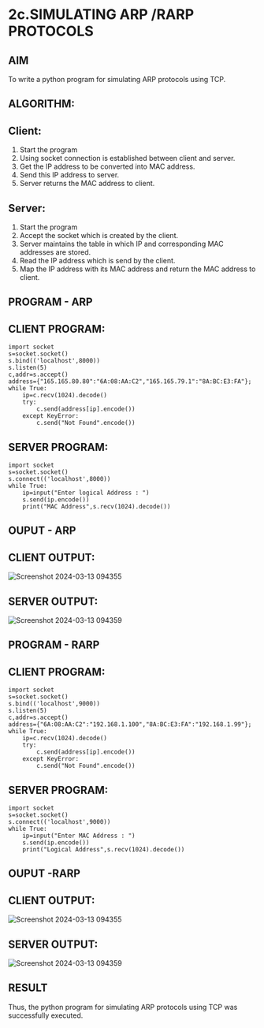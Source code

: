 # 2c.SIMULATING ARP /RARP PROTOCOLS
## AIM
To write a python program for simulating ARP protocols using TCP.
## ALGORITHM:
## Client:
1. Start the program
2. Using socket connection is established between client and server.
3. Get the IP address to be converted into MAC address.
4. Send this IP address to server.
5. Server returns the MAC address to client.
## Server:
1. Start the program
2. Accept the socket which is created by the client.
3. Server maintains the table in which IP and corresponding MAC addresses are
stored.
4. Read the IP address which is send by the client.
5. Map the IP address with its MAC address and return the MAC address to client.
## PROGRAM - ARP
## CLIENT PROGRAM:
```
import socket
s=socket.socket()
s.bind(('localhost',8000))
s.listen(5)
c,addr=s.accept()
address={"165.165.80.80":"6A:08:AA:C2","165.165.79.1":"8A:BC:E3:FA"};
while True:
    ip=c.recv(1024).decode()
    try:
        c.send(address[ip].encode())
    except KeyError:
        c.send("Not Found".encode())
```
## SERVER PROGRAM:
```
import socket
s=socket.socket()
s.connect(('localhost',8000))
while True:
    ip=input("Enter logical Address : ")
    s.send(ip.encode())
    print("MAC Address",s.recv(1024).decode())
```
## OUPUT - ARP
## CLIENT OUTPUT:
![Screenshot 2024-03-13 094355](https://github.com/NaliniG007/2c.ARP_RARP_PROTOCOLS/assets/144589420/0afa0a14-0c41-4ed5-a7b1-5f228da04772)
## SERVER OUTPUT:
![Screenshot 2024-03-13 094359](https://github.com/NaliniG007/2c.ARP_RARP_PROTOCOLS/assets/144589420/66faf327-9f75-4e50-bce0-95b33cbffd1c)
## PROGRAM - RARP
## CLIENT PROGRAM:
```
import socket
s=socket.socket()
s.bind(('localhost',9000))
s.listen(5)
c,addr=s.accept()
address={"6A:08:AA:C2":"192.168.1.100","8A:BC:E3:FA":"192.168.1.99"};
while True:
    ip=c.recv(1024).decode()
    try:
        c.send(address[ip].encode())
    except KeyError:
        c.send("Not Found".encode())
```
## SERVER PROGRAM:
```
import socket
s=socket.socket()
s.connect(('localhost',9000))
while True:
    ip=input("Enter MAC Address : ")
    s.send(ip.encode())
    print("Logical Address",s.recv(1024).decode())
```
## OUPUT -RARP
## CLIENT OUTPUT:
![Screenshot 2024-03-13 094355](https://github.com/NaliniG007/2c.ARP_RARP_PROTOCOLS/assets/144589420/56cc1114-b2cb-4a50-9eef-6a3009d29f2b)
## SERVER OUTPUT:
![Screenshot 2024-03-13 094359](https://github.com/NaliniG007/2c.ARP_RARP_PROTOCOLS/assets/144589420/798ba77d-7734-40d6-81c2-6e86468cd637)
## RESULT
Thus, the python program for simulating ARP protocols using TCP was successfully 
executed.
